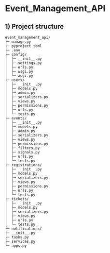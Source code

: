 # Event_Management_API

## 1) Project structure
    event_management_api/
    ├─ manage.py
    ├─ pyproject.toml
    ├─ .env
    ├─ config/
    │  ├─ __init__.py
    │  ├─ settings.py
    │  ├─ urls.py
    │  ├─ wsgi.py
    │  └─ asgi.py
    ├─ users/
    │  ├─ __init__.py
    │  ├─ models.py
    │  ├─ admin.py
    │  ├─ serializers.py
    │  ├─ views.py
    │  ├─ permissions.py
    │  ├─ urls.py
    │  └─ tests.py
    ├─ events/
    │  ├─ __init__.py
    │  ├─ models.py
    │  ├─ admin.py
    │  ├─ serializers.py
    │  ├─ views.py
    │  ├─ permissions.py
    │  ├─ filters.py
    │  ├─ signals.py
    │  ├─ urls.py
    │  └─ tests.py
    ├─ registrations/
    │  ├─ __init__.py
    │  ├─ models.py
    │  ├─ serializers.py
    │  ├─ views.py
    │  ├─ permissions.py
    │  ├─ urls.py
    │  └─ tests.py
    ├─ tickets/
    │  ├─ __init__.py
    │  ├─ models.py
    │  ├─ serializers.py
    │  ├─ views.py
    │  ├─ urls.py
    │  └─ tests.py
    └─ notifications/
    ├─ __init__.py
    ├─ tasks.py
    ├─ services.py
    └─ apps.py